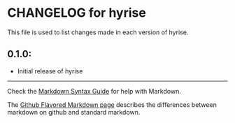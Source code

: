 # CHANGELOG for hyrise

This file is used to list changes made in each version of hyrise.

## 0.1.0:

* Initial release of hyrise

- - - 
Check the [Markdown Syntax Guide](http://daringfireball.net/projects/markdown/syntax) for help with Markdown.

The [Github Flavored Markdown page](http://github.github.com/github-flavored-markdown/) describes the differences between markdown on github and standard markdown.
